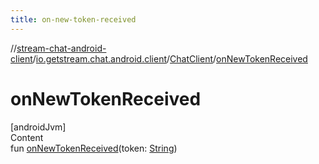 ```yaml
---
title: on-new-token-received
---
```

//[stream-chat-android-client](../../../index.md)/[io.getstream.chat.android.client](../index.md)/[ChatClient](index.md)/[onNewTokenReceived](onNewTokenReceived.md)



# onNewTokenReceived  
[androidJvm]  
Content  
fun [onNewTokenReceived](onNewTokenReceived.md)(token: [String](https://kotlinlang.org/api/latest/jvm/stdlib/kotlin/-string/index.html))  




